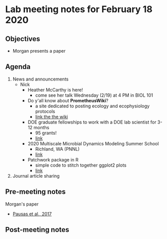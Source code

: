 # Lab meeting notes for February 18 2020

## Objectives
- Morgan presents a paper

## Agenda
1. News and announcements
	- Nick
		- Heather McCarthy is here!
			- come see her talk Wednesday (2/19) at 4 PM in BIOL 101
		- Do y'all know about **PrometheusWiki**?
			- a site dedicated to posting ecology and ecophysiology protocols
			- [link the the wiki](http://prometheuswiki.org/tiki-custom_home.php)
		- DOE graduate fellowships to work with a DOE lab scientist for 3-12 months
			- 95 grants!
			- [link](https://science.osti.gov/wdts/scgsr/)
		- 2020 Multiscale Microbial Dynamics Modeling Summer School
			- Richland, WA (PNNL)
			- [link](https://pnnl.cvent.com/events/multiscale-microbial-dynamics-modeling-summer-school/event-summary-7706656ec1004be0ba368947c10c375b.aspx)
		- Patchwork package in R
			- simple code to stitch together ggplot2 plots
			- [link](https://cran.r-project.org/web/packages/patchwork/patchwork.pdf)
2. Journal article sharing

## Pre-meeting notes
Morgan's paper
 - [Pausas et al., 2017](https://besjournals.onlinelibrary.wiley.com/doi/full/10.1111/1365-2745.12691)

## Post-meeting notes
